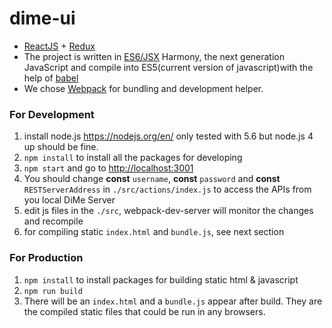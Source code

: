 # dime-ui

* [ReactJS](https://facebook.github.io/react/) + [Redux](https://github.com/reactjs/redux)
* The project is written in [ES6/JSX](https://babeljs.io/docs/learn-es2015/) Harmony, the next generation JavaScript and compile into ES5(current version of javascript)with the help of [babel](https://babeljs.io)
* We chose [Webpack](https://webpack.github.io/) for bundling and development helper.

### For Development

1. install node.js <https://nodejs.org/en/> only tested with 5.6 but node.js 4 up should be fine.
2. ``npm install`` to install all the packages for developing
3. ``npm start`` and go to <http://localhost:3001>
4. You should change __const__ ``username``, __const__ ``password`` and __const__ ``RESTServerAddress`` in ``./src/actions/index.js`` to access the APIs from you local DiMe Server
5. edit js files in the ``./src``, webpack-dev-server will monitor the changes and recompile
6. for compiling static ``index.html`` and ``bundle.js``, see next section

### For Production

1. ``npm install`` to install packages for building static html & javascript
2. ``npm run build``
3. There will be an ``index.html`` and a ``bundle.js`` appear after build. They are the compiled static files that could be run in any browsers.